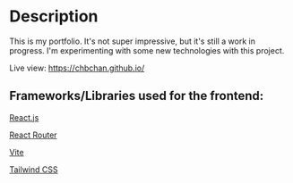 # Description

This is my portfolio. It's not super impressive, but it's still a work in progress. I'm experimenting with some new technologies with this project.

Live view: https://chbchan.github.io/

## Frameworks/Libraries used for the frontend:
[React.js](https://react.dev/)

[React Router](https://reactrouter.com/en/main)

[Vite](https://vitejs.dev/)

[Tailwind CSS](https://tailwindcss.com/)

